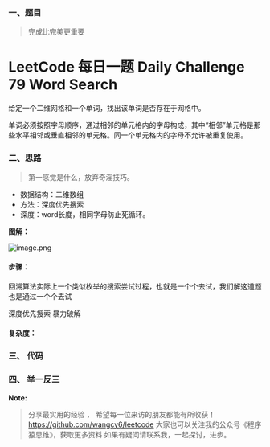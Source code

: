 

###  一、题目

> 完成比完美更重要

# LeetCode 每日一题 Daily Challenge  79 Word Search

给定一个二维网格和一个单词，找出该单词是否存在于网格中。

单词必须按照字母顺序，通过相邻的单元格内的字母构成，其中“相邻”单元格是那些水平相邻或垂直相邻的单元格。同一个单元格内的字母不允许被重复使用。





### 二、思路

> 第一感觉是什么，放弃奇淫技巧。



- 数据结构：二维数组
- 方法：深度优先搜索
-  深度：word长度，相同字母防止死循环。







**图解：**

![image.png](https://pic.leetcode-cn.com/1599959074-dSSwlm-image.png)



#### **步骤：**

回溯算法实际上一个类似枚举的搜索尝试过程，也就是一个个去试，我们解这道题也是通过一个个去试

 深度优先搜索 暴力破解



 #### 复杂度：



###  三、 代码











### 四、 举一反三

**Note:**


> 分享最实用的经验 ， 希望每一位来访的朋友都能有所收获！
https://github.com/wangcy6/leetcode
>大家也可以关注我的公众号《程序猿思维》，获取更多资料
> 如果有疑问请联系我，一起探讨，进步。
>